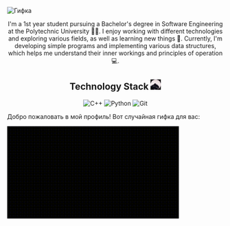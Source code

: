 
![Гифка](video_2024-06-08_23-36-04.gif)
<div align="center">

I'm a 1st year student pursuing a Bachelor's degree in Software Engineering at the Polytechnic University 👨‍🎓. I enjoy working with different technologies and exploring various fields, as well as learning new things 👾. Currently, I'm developing simple programs and implementing various data structures, which helps me understand their inner workings and principles of operation 💻.

</div>

<div align="center">
    <h2>Technology Stack <img src="./pedro.gif" alt="Pedro" width="24" /> </h2> 
    <img src="https://img.shields.io/badge/C++-00599C?style=for-the-badge&logo=c%2B%2B&logoColor=white" alt="C++" width="24" />
    <img src="https://img.shields.io/badge/Python-3776AB?style=for-the-badge&logo=python&logoColor=white" alt="Python" width="24" />
    <img src="https://img.shields.io/badge/Git-F05032?style=for-the-badge&logo=git&logoColor=white" alt="Git" width="24"/>
</div>

Добро пожаловать в мой профиль! Вот случайная гифка для вас:

![Гифка](gif/test.gif)
